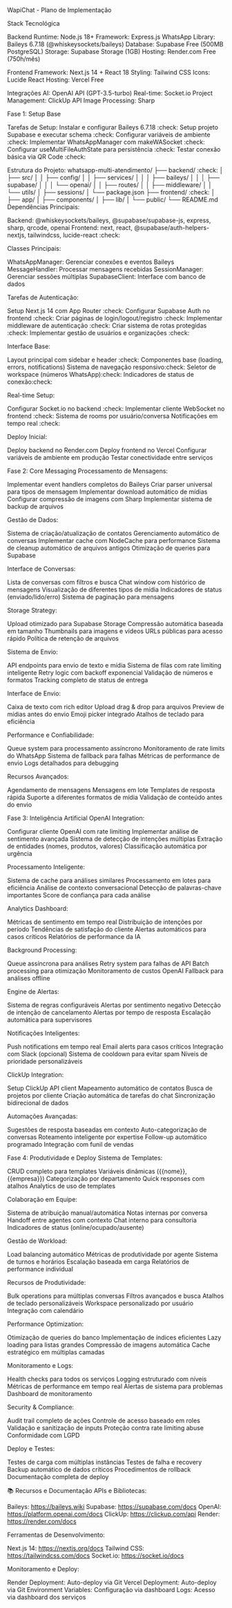 WapiChat - Plano de Implementação

Stack Tecnológica

Backend
Runtime: Node.js 18+
Framework: Express.js
WhatsApp Library: Baileys 6.7.18 (@whiskeysockets/baileys)
Database: Supabase Free (500MB PostgreSQL)
Storage: Supabase Storage (1GB)
Hosting: Render.com Free (750h/mês)

Frontend
Framework: Next.js 14 + React 18
Styling: Tailwind CSS
Icons: Lucide React
Hosting: Vercel Free

Integrações
AI: OpenAI API (GPT-3.5-turbo)
Real-time: Socket.io
Project Management: ClickUp API
Image Processing: Sharp


Fase 1: Setup Base

Tarefas de Setup:
 Instalar e configurar Baileys 6.7.18 :check:
 Setup projeto Supabase e executar schema :check:
 Configurar variáveis de ambiente :check:
 Implementar WhatsAppManager com makeWASocket :check:
 Configurar useMultiFileAuthState para persistência :check:
 Testar conexão básica via QR Code :check:

Estrutura do Projeto:
whatsapp-multi-atendimento/
├── backend/ :check:
│   ├── src/
│   │   ├── config/
│   │   ├── services/
│   │   │   ├── baileys/
│   │   │   ├── supabase/
│   │   │   └── openai/
│   │   ├── routes/
│   │   ├── middleware/
│   │   └── utils/
│   ├── sessions/
│   └── package.json
├── frontend/ :check:
│   ├── app/
│   ├── components/
│   ├── lib/
│   └── public/
└── README.md
Dependências Principais:

Backend: @whiskeysockets/baileys, @supabase/supabase-js, express, sharp, qrcode, openai
Frontend: next, react, @supabase/auth-helpers-nextjs, tailwindcss, lucide-react :check:

Classes Principais:

WhatsAppManager: Gerenciar conexões e eventos Baileys
MessageHandler: Processar mensagens recebidas
SessionManager: Gerenciar sessões múltiplas
SupabaseClient: Interface com banco de dados

Tarefas de Autenticação:

 Setup Next.js 14 com App Router :check:
 Configurar Supabase Auth no frontend :check:
 Criar páginas de login/logout/registro :check:
 Implementar middleware de autenticação :check:
 Criar sistema de rotas protegidas :check:
 Implementar gestão de usuários e organizações :check:

Interface Base:

 Layout principal com sidebar e header :check:
 Componentes base (loading, errors, notifications)
 Sistema de navegação responsivo:check:
 Seletor de workspace (números WhatsApp):check:
 Indicadores de status de conexão:check:

Real-time Setup:

 Configurar Socket.io no backend :check:
 Implementar cliente WebSocket no frontend :check:
 Sistema de rooms por usuário/conversa
 Notificações em tempo real :check:

Deploy Inicial:

 Deploy backend no Render.com
 Deploy frontend no Vercel
 Configurar variáveis de ambiente em produção
 Testar conectividade entre serviços


Fase 2: Core Messaging 
Processamento de Mensagens:

 Implementar event handlers completos do Baileys
 Criar parser universal para tipos de mensagem
 Implementar download automático de mídias
 Configurar compressão de imagens com Sharp
 Implementar sistema de backup de arquivos

Gestão de Dados:

 Sistema de criação/atualização de contatos
 Gerenciamento automático de conversas
 Implementar cache com NodeCache para performance
 Sistema de cleanup automático de arquivos antigos
 Otimização de queries para Supabase

Interface de Conversas:

 Lista de conversas com filtros e busca
 Chat window com histórico de mensagens
 Visualização de diferentes tipos de mídia
 Indicadores de status (enviado/lido/erro)
 Sistema de paginação para mensagens

Storage Strategy:

 Upload otimizado para Supabase Storage
 Compressão automática baseada em tamanho
 Thumbnails para imagens e vídeos
 URLs públicas para acesso rápido
 Política de retenção de arquivos

Sistema de Envio:

 API endpoints para envio de texto e mídia
 Sistema de filas com rate limiting inteligente
 Retry logic com backoff exponencial
 Validação de números e formatos
 Tracking completo de status de entrega

Interface de Envio:

 Caixa de texto com rich editor
 Upload drag & drop para arquivos
 Preview de mídias antes do envio
 Emoji picker integrado
 Atalhos de teclado para eficiência

Performance e Confiabilidade:

 Queue system para processamento assíncrono
 Monitoramento de rate limits do WhatsApp
 Sistema de fallback para falhas
 Métricas de performance de envio
 Logs detalhados para debugging

Recursos Avançados:

 Agendamento de mensagens
 Mensagens em lote
 Templates de resposta rápida
 Suporte a diferentes formatos de mídia
 Validação de conteúdo antes do envio


Fase 3: Inteligência Artificial
OpenAI Integration:

 Configurar cliente OpenAI com rate limiting
 Implementar análise de sentimento avançada
 Sistema de detecção de intenções múltiplas
 Extração de entidades (nomes, produtos, valores)
 Classificação automática por urgência

Processamento Inteligente:

 Sistema de cache para análises similares
 Processamento em lotes para eficiência
 Análise de contexto conversacional
 Detecção de palavras-chave importantes
 Score de confiança para cada análise

Analytics Dashboard:

 Métricas de sentimento em tempo real
 Distribuição de intenções por período
 Tendências de satisfação do cliente
 Alertas automáticos para casos críticos
 Relatórios de performance da IA

Background Processing:

 Queue assíncrona para análises
 Retry system para falhas de API
 Batch processing para otimização
 Monitoramento de custos OpenAI
 Fallback para análises offline

Engine de Alertas:

 Sistema de regras configuráveis
 Alertas por sentimento negativo
 Detecção de intenção de cancelamento
 Alertas por tempo de resposta
 Escalação automática para supervisores

Notificações Inteligentes:

 Push notifications em tempo real
 Email alerts para casos críticos
 Integração com Slack (opcional)
 Sistema de cooldown para evitar spam
 Níveis de prioridade personalizáveis

ClickUp Integration:

 Setup ClickUp API client
 Mapeamento automático de contatos
 Busca de projetos por cliente
 Criação automática de tarefas do chat
 Sincronização bidirecional de dados

Automações Avançadas:

 Sugestões de resposta baseadas em contexto
 Auto-categorização de conversas
 Roteamento inteligente por expertise
 Follow-up automático programado
 Integração com funil de vendas


Fase 4: Produtividade e Deploy
Sistema de Templates:

 CRUD completo para templates
 Variáveis dinâmicas ({{nome}}, {{empresa}})
 Categorização por departamento
 Quick responses com atalhos
 Analytics de uso de templates

Colaboração em Equipe:

 Sistema de atribuição manual/automática
 Notas internas por conversa
 Handoff entre agentes com contexto
 Chat interno para consultoria
 Indicadores de status (online/ocupado/ausente)

Gestão de Workload:

 Load balancing automático
 Métricas de produtividade por agente
 Sistema de turnos e horários
 Escalação baseada em carga
 Relatórios de performance individual

Recursos de Produtividade:

 Bulk operations para múltiplas conversas
 Filtros avançados e busca
 Atalhos de teclado personalizáveis
 Workspace personalizado por usuário
 Integração com calendário


Performance Optimization:

 Otimização de queries do banco
 Implementação de índices eficientes
 Lazy loading para listas grandes
 Compressão de imagens automática
 Cache estratégico em múltiplas camadas

Monitoramento e Logs:

 Health checks para todos os serviços
 Logging estruturado com níveis
 Métricas de performance em tempo real
 Alertas de sistema para problemas
 Dashboard de monitoramento

Security & Compliance:

 Audit trail completo de ações
 Controle de acesso baseado em roles
 Validação e sanitização de inputs
 Proteção contra rate limiting abuse
 Conformidade com LGPD

Deploy e Testes:

 Testes de carga com múltiplas instâncias
 Testes de falha e recovery
 Backup automático de dados críticos
 Procedimentos de rollback
 Documentação completa de deploy


📚 Recursos e Documentação
APIs e Bibliotecas:

Baileys: https://baileys.wiki
Supabase: https://supabase.com/docs
OpenAI: https://platform.openai.com/docs
ClickUp: https://clickup.com/api
Render: https://render.com/docs

Ferramentas de Desenvolvimento:

Next.js 14: https://nextjs.org/docs
Tailwind CSS: https://tailwindcss.com/docs
Socket.io: https://socket.io/docs

Monitoramento e Deploy:

Render Deployment: Auto-deploy via Git
Vercel Deployment: Auto-deploy via Git
Environment Variables: Configuração via dashboard
Logs: Acesso via dashboard dos serviços